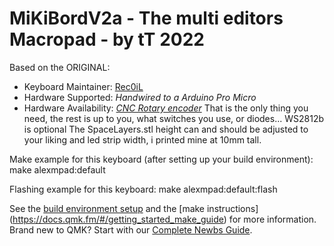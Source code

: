 # MiKiBordV2a - The multi editors Macropad - by tT 2022 

Based on the ORIGINAL:

* Keyboard Maintainer: [Rec0iL](https://github.com/Rec0iL)
* Hardware Supported: *Handwired to a Arduino Pro Micro*
* Hardware Availability: *[CNC Rotary encoder](https://de.aliexpress.com/item/1005001509739801.html?spm=a2g0s.9042311.0.0.25104c4dvnP3jL)*
That is the only thing you need, the rest is up to you, what switches you use, or diodes...
WS2812b is optional
The SpaceLayers.stl height can and should be adjusted to your liking and led strip width, i printed mine at 10mm tall.

Make example for this keyboard (after setting up your build environment):
    make alexmpad:default

Flashing example for this keyboard:
    make alexmpad:default:flash

See the [build environment setup](https://docs.qmk.fm/#/getting_started_build_tools) and the [make instructions]
(https://docs.qmk.fm/#/getting_started_make_guide) for more information. 
Brand new to QMK? Start with our [Complete Newbs Guide](https://docs.qmk.fm/#/newbs).

